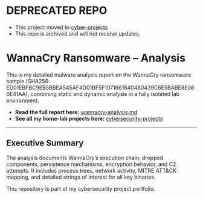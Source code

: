 # DEPRECATED REPO
- This project moved to [cyber-projects](https://github.com/Oligo12/cyber-projects)
- This repo is archived and will not receive updates.

# WannaCry Ransomware – Analysis

This is my detailed malware analysis report on the WannaCry ransomware sample (SHA256: ED01EBFBC9EB5BBEA545AF4D01BF5F1071661840480439C6E5BABE8E080E41AA), combining static and dynamic analysis in a fully isolated lab environment.

- **Read the full report here:** [wannacry-analysis.md](wannacry-analysis.md)
- **See all my home-lab projects here:** [cybersecurity-projects](https://github.com/Oligo12/cybersecurity-projects/tree/main)

---

## Executive Summary
The analysis documents WannaCry’s execution chain, dropped components, persistence mechanisms, encryption behavior, and C2 attempts. It includes process trees, network activity, MITRE ATT&CK mapping, and detailed strings of interest for all key binaries.

This repository is part of my cybersecurity project portfolio.
